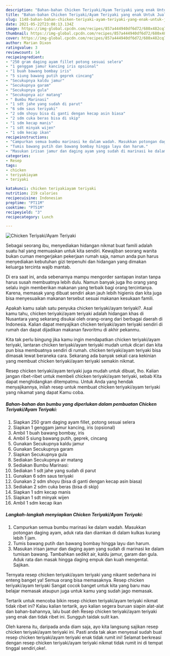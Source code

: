 ```yaml
---
description: "Bahan-bahan Chicken Teriyaki/Ayam Teriyaki yang enak Untuk Jualan"
title: "Bahan-bahan Chicken Teriyaki/Ayam Teriyaki yang enak Untuk Jualan"
slug: 1148-bahan-bahan-chicken-teriyaki-ayam-teriyaki-yang-enak-untuk-jualan
date: 2021-05-22T23:08:13.134Z
image: https://img-global.cpcdn.com/recipes/857a444940df6d72/680x482cq70/chicken-teriyakiayam-teriyaki-foto-resep-utama.jpg
thumbnail: https://img-global.cpcdn.com/recipes/857a444940df6d72/680x482cq70/chicken-teriyakiayam-teriyaki-foto-resep-utama.jpg
cover: https://img-global.cpcdn.com/recipes/857a444940df6d72/680x482cq70/chicken-teriyakiayam-teriyaki-foto-resep-utama.jpg
author: Marian Dixon
ratingvalue: 3
reviewcount: 14
recipeingredient:
- "250 gram daging ayam fillet potong sesuai selera"
- "1 genggam jamur kancing iris opsional"
- "1 buah bawang bombay iris"
- "5 siung bawang putih geprek cincang"
- "Secukupnya kaldu jamur"
- "Secukupnya garam"
- "Secukupnya gula"
- "Secukupnya air matang"
- " Bumbu Marinasi"
- "1 sdt jahe yang sudah di parut"
- "6 sdm saus teriyaki"
- "2 sdm shoyu bisa di ganti dengan kecap asin biasa"
- "2 sdm cuka beras bisa di skip"
- "1 sdm kecap manis"
- "1 sdt minyak wijen"
- "1 sdm kecap ikan"
recipeinstructions:
- "Campurkan semua bumbu marinasi ke dalam wadah. Masukkan potongan daging ayam, aduk rata dan diamkan di dalam kulkas kurang lebih 1 jam."
- "Tumis bawang putih dan bawang bombay hingga layu dan harum."
- "Masukan irisan jamur dan daging ayam yang sudah di marinasi ke dalam tumisan bawang. Tambahkan sedikit air, kaldu jamur, garam dan gula. Aduk rata dan masak hingga daging empuk dan kuah mengental. Sajikan."
categories:
- Resep
tags:
- chicken
- teriyakiayam
- teriyaki

katakunci: chicken teriyakiayam teriyaki 
nutrition: 219 calories
recipecuisine: Indonesian
preptime: "PT11M"
cooktime: "PT51M"
recipeyield: "3"
recipecategory: Lunch

---
```



![Chicken Teriyaki/Ayam Teriyaki](https://img-global.cpcdn.com/recipes/857a444940df6d72/680x482cq70/chicken-teriyakiayam-teriyaki-foto-resep-utama.jpg)

Sebagai seorang ibu, menyediakan hidangan nikmat buat famili adalah suatu hal yang memuaskan untuk kita sendiri. Kewajiban seorang  wanita bukan cuman mengerjakan pekerjaan rumah saja, namun anda pun harus menyediakan kebutuhan gizi terpenuhi dan hidangan yang dimakan keluarga tercinta wajib mantab.

Di era  saat ini, anda sebenarnya mampu mengorder santapan instan tanpa harus susah membuatnya lebih dulu. Namun banyak juga lho orang yang selalu ingin memberikan makanan yang terbaik bagi orang tercintanya. Karena, memasak yang dibuat sendiri akan jauh lebih higienis dan kita juga bisa menyesuaikan makanan tersebut sesuai makanan kesukaan famili. 



Apakah kamu salah satu penyuka chicken teriyaki/ayam teriyaki?. Asal kamu tahu, chicken teriyaki/ayam teriyaki adalah hidangan khas di Nusantara yang sekarang disukai oleh orang-orang dari berbagai daerah di Indonesia. Kalian dapat menyajikan chicken teriyaki/ayam teriyaki sendiri di rumah dan dapat dijadikan makanan favoritmu di akhir pekanmu.

Kita tak perlu bingung jika kamu ingin mendapatkan chicken teriyaki/ayam teriyaki, lantaran chicken teriyaki/ayam teriyaki mudah untuk dicari dan kita pun bisa membuatnya sendiri di rumah. chicken teriyaki/ayam teriyaki bisa dimasak lewat beraneka cara. Sekarang ada banyak sekali cara kekinian yang membuat chicken teriyaki/ayam teriyaki semakin nikmat.

Resep chicken teriyaki/ayam teriyaki juga mudah untuk dibuat, lho. Kalian jangan ribet-ribet untuk membeli chicken teriyaki/ayam teriyaki, sebab Kita dapat menghidangkan ditempatmu. Untuk Anda yang hendak menyajikannya, inilah resep untuk membuat chicken teriyaki/ayam teriyaki yang nikamat yang dapat Kamu coba.

<!--inarticleads1-->

##### Bahan-bahan dan bumbu yang diperlukan dalam pembuatan Chicken Teriyaki/Ayam Teriyaki:

1. Siapkan 250 gram daging ayam fillet, potong sesuai selera
1. Siapkan 1 genggam jamur kancing, iris (opsional)
1. Ambil 1 buah bawang bombay, iris
1. Ambil 5 siung bawang putih, geprek, cincang
1. Gunakan Secukupnya kaldu jamur
1. Gunakan Secukupnya garam
1. Siapkan Secukupnya gula
1. Sediakan Secukupnya air matang
1. Sediakan  Bumbu Marinasi:
1. Sediakan 1 sdt jahe yang sudah di parut
1. Gunakan 6 sdm saus teriyaki
1. Gunakan 2 sdm shoyu (bisa di ganti dengan kecap asin biasa)
1. Sediakan 2 sdm cuka beras (bisa di skip)
1. Siapkan 1 sdm kecap manis
1. Siapkan 1 sdt minyak wijen
1. Ambil 1 sdm kecap ikan




<!--inarticleads2-->

##### Langkah-langkah menyiapkan Chicken Teriyaki/Ayam Teriyaki:

1. Campurkan semua bumbu marinasi ke dalam wadah. Masukkan potongan daging ayam, aduk rata dan diamkan di dalam kulkas kurang lebih 1 jam.
1. Tumis bawang putih dan bawang bombay hingga layu dan harum.
1. Masukan irisan jamur dan daging ayam yang sudah di marinasi ke dalam tumisan bawang. Tambahkan sedikit air, kaldu jamur, garam dan gula. Aduk rata dan masak hingga daging empuk dan kuah mengental. Sajikan.




Ternyata resep chicken teriyaki/ayam teriyaki yang nikamt sederhana ini enteng banget ya! Semua orang bisa memasaknya. Resep chicken teriyaki/ayam teriyaki Sangat cocok banget untuk kita yang baru mau belajar memasak ataupun juga untuk kamu yang sudah jago memasak.

Tertarik untuk mencoba bikin resep chicken teriyaki/ayam teriyaki nikmat tidak ribet ini? Kalau kalian tertarik, ayo kalian segera buruan siapin alat-alat dan bahan-bahannya, lalu buat deh Resep chicken teriyaki/ayam teriyaki yang enak dan tidak ribet ini. Sungguh taidak sulit kan. 

Oleh karena itu, daripada anda diam saja, ayo kita langsung sajikan resep chicken teriyaki/ayam teriyaki ini. Pasti anda tak akan menyesal sudah buat resep chicken teriyaki/ayam teriyaki enak tidak rumit ini! Selamat berkreasi dengan resep chicken teriyaki/ayam teriyaki nikmat tidak rumit ini di tempat tinggal sendiri,oke!.

